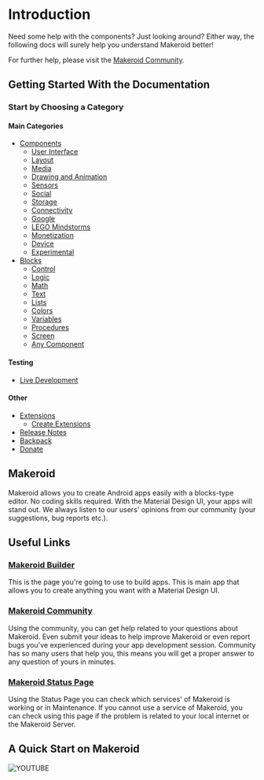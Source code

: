 # Introduction

Need some help with the components? Just looking around? Either way, the following docs will surely help you understand Makeroid better!

For further help, please visit the [Makeroid Community](https://community.makeroid.io).

## Getting Started With the Documentation

### Start by Choosing a Category

#### Main Categories

* [Components](components/)
	* [User Interface](components/user-interface/)
	* [Layout](components/layout/)
	* [Media](components/media/)
	* [Drawing and Animation](components/drawing-and-animation/)
	* [Sensors](components/sensors/)
	* [Social](components/social/)
	* [Storage](components/storage/)
	* [Connectivity](components/connectivity/)
	* [Google](components/google/)
	* [LEGO Mindstorms](components/lego-mindstorms/)
	* [Monetization](components/monetization/)
	* [Device](components/device/)
	* [Experimental](components/experimental/)
* [Blocks](blocks/)
	* [Control](blocks/control.md)
	* [Logic](blocks/logic.md)
	* [Math](blocks/math.md)
	* [Text](blocks/text.md)
	* [Lists](blocks/lists.md)
	* [Colors](blocks/colors.md)
	* [Variables](blocks/variables.md)
	* [Procedures](blocks/procedures.md)
	* [Screen](blocks/screen.md)
	* [Any Component](blocks/any-component.md)

#### Testing

* [Live Development](live-development.md)

#### Other

* [Extensions](other/extensions/index.md)
	* [Create Extensions](other/extensions/create-extensions.md)
* [Release Notes](other/release-notes/index.md)
* [Backpack](other/backpack.md)
* [Donate](https://paypal.me/Makeroid)

## Makeroid

Makeroid allows you to create Android apps easily with a blocks-type editor. No coding skills required. With the Material Design UI, your apps will stand out. We always listen to our users' opinions from our community \(your suggestions, bug reports etc.\).

## Useful Links

### [Makeroid Builder](http://builder.makeroid.io)

This is the page you're going to use to build apps. This is main app that allows you to create anything you want with a Material Design UI.

### [Makeroid Community](https://community.makeroid.io)

Using the community, you can get help related to your questions about Makeroid. Even submit your ideas to help improve Makeroid or even report bugs you've experienced during your app development session. Community has so many users that help you, this means you will get a proper answer to any question of yours in minutes.

### [Makeroid Status Page](https://status.makeroid.io)

Using the Status Page you can check which services' of Makeroid is working or in Maintenance. If you cannot use a service of Makeroid, you can check using this page if the problem is related to your local internet or the Makeroid Server.

## A Quick Start on Makeroid

![YOUTUBE](_bZj-LOXdH8)